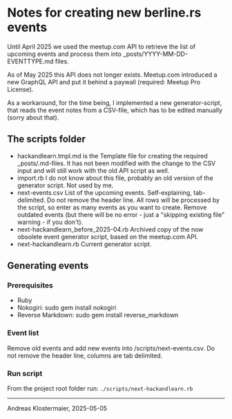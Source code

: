 # Notes for creating new berline.rs events

Until April 2025 we used the meetup.com API to retrieve the list of upcoming events and process them into _posts/YYYY-MM-DD-EVENTTYPE.md files.

As of May 2025 this API does not longer exists. Meetup.com introduced a new GraphQL API and put it behind a paywall (required: Meetup Pro License).

As a workaround, for the time being, I implemented a new generator-script, that reads the event notes from a CSV-file, which has to be edited manually (sorry about that).

## The scripts folder

- hackandlearn.tmpl.md
is the Template file for creating the required _posts/.md-files. It has not been modified with the change to the CSV input and will still work with the old API script as well.
- import.rb
I do not know about this file, probably an old version of the generator script. Not used by me.
- next-events.csv
List of the upcoming events. Self-explaining, tab-delimited. Do not remove the header line. All rows will be processed by the script, so enter as many events as you want to create. Remove outdated events (but there will be no error - just a "skipping existing file" warning - if you don't).
- next-hackandlearn_before_2025-04.rb
Archived copy of the now obsolete event generator script, based on the meetup.com API.
- next-hackandlearn.rb
Current generator script.

## Generating events

### Prerequisites
- Ruby
- Nokogiri: sudo gem install nokogiri
- Reverse Markdown: sudo gem install reverse_markdown

### Event list
Remove old events and add new events into /scripts/next-events.csv. Do not remove the header line, columns are tab delimited.

### Run script
From the project root folder run: ```./scripts/next-hackandlearn.rb```

---
Andreas Klostermaier, 2025-05-05